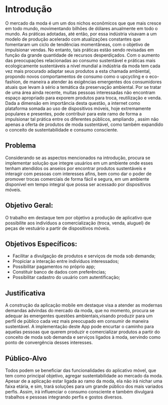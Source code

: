 # Introdução

O mercado da moda é um um dos nichos econômicos que que mais cresce em todo mundo, movimentando bilhões de dólares anualmente em todo o mundo. As práticas adotadas, até então, por essa indústria visavam a um modelo de produção acelerado com atualizações constantes que fomentaram um ciclo de tendências momentâneas, com o objetivo de impulsionar vendas.  No entanto, tais práticas estão sendo revisadas em função da grande quantidade de recursos desperdiçados. Com o aumento das preocupações relacionadas ao consumo sustentável e práticas mais ecologicamente sustentáveis a nível mundial a indústria da moda tem cada vez mais procurado adaptar seus produtos a esta chamada ambiental, propondo novos comportamentos de consumo como o upcycling e o eco-fashion, de maneira a atender às exigências emergentes dos consumidores atuais que levam à sério a temática da preservação ambiental. 
Por se tratar de uma área ainda recente, muitas pessoas interessadas não encontram espaço apropriado para exporem produtos para troca, reutilização e venda. Dada a dimensão em importância desta questão, a internet como plataforma somada ao uso de dispositivos móveis, hoje extremamente populares e presentes, pode contribuir para este ramo de forma a impulsionar tal prática entre os diferentes públicos, ampliando , assim não apenas a oferta de produtos de moda sustentável, como também expandido o conceito de sustentabilidade e consumo consciente.

## Problema

Considerando se as aspectos mencionados na introdução, procura se implementar solução que integre usuários em um ambiente onde esses tenham atendidos os anseios  por encontrar produtos sustentáveis e interagir com pessoas com interesses afins, bem como dar o poder de promover trocas comerciais de forma fácil e segura, em um ambiente disponível em tempo integral que possa ser acessado por dispositivos móveis. 

## Objetivo Geral: 
O trabalho em destaque tem por objetivo a produção de  aplicativo que possibilite aos indivíduos a comercialização (troca, venda, aluguel) de peças de vestuário a partir de dispositivos móveis. 

## Objetivos Específicos: 
- Facilitar a divulgação de produtos e serviços de moda sob demanda;
- Propiciar a interação entre indivíduos interessados;
- Possibilitar pagamentos no próprio app;
- Constituir banco de dados com preferências;
- Possibilitar cadastro do usuário com autentificação;

## Justificativa

A construção da aplicação mobile em destaque visa a atender as modernas demandas advindas do mercado da moda, que no momento, procura se adequar às emergentes questões ambientais,visando produzir para um perfil de  público cada vez mais preocupado em consumir de maneira sustentável.  A implementação deste App pode encurtar o caminho para aquelas pessoas que querem produzir e comercializar produtos a partir do  conceito de moda sob demanda e serviços ligados à moda, servindo como ponto de convergência desses  interesses. 

## Público-Alvo

Todos podem se beneficiar das funcionalidades do aplicativo móvel, que tem como principal objetivo, agregar sustentabilidade ao mercado da moda. Apesar de a aplicação estar ligada ao ramo da moda, ela não irá nichar uma faixa etária, e sim, trará soluções para um grande público dos mais variados perfis. Assim, irá influenciar o consumo consciente e também divulgará trabalhos e pessoas integrando perfis e gostos diversos.

